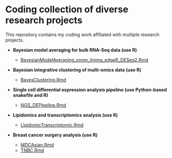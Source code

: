 # Coding collection of diverse research projects

This repository contains my coding work affiliated with multiple research projects.

- **Bayesian model averaging for bulk RNA-Seq data (use R)**
  - [BayesianModelAveraging_voom_limma_edgeR_DESeq2.Rmd](BayesianModelAveraging_voom_limma_edgeR_DESeq2.Rmd)

- **Bayesian integrative clustering of multi-omics data (use R)**
  - [BayesClustering.Rmd](BayesClustering.Rmd)
  
- **Single cell differential expression analysis pipeline (use Python-based snakefile and R)**
  - [NGS_DEPipeline.Rmd](NGS_DEPipeline.Rmd)
  
- **Lipidomics and transcriptomics analysis (use R)**
  - [LipidomicTranscriptomic.Rmd](LipidomicTranscriptomic.Rmd)

- **Breast cancer surgery analysis (use R)**
  - [MDCAsian.Rmd](MDCAsian.Rmd)
  - [TNBC.Rmd](TNBC.Rmd)
